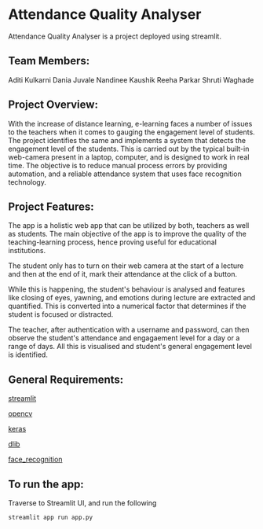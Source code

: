 # Attendance Quality Analyser

Attendance Quality Analyser is a project deployed using streamlit.
## Team Members:
Aditi Kulkarni
Dania Juvale 
Nandinee Kaushik
Reeha Parkar 
Shruti Waghade

## Project Overview:

With the increase of distance learning, e-learning faces a number of issues to the teachers when it comes to gauging the engagement level of students. The project identifies the same and implements a system that detects the engagement level of the students. This is carried out by the typical built-in web-camera present in a laptop, computer, and is designed to work in real time. The objective is to reduce manual process errors by providing automation, and a reliable attendance system that uses face recognition technology.

## Project Features:

The app is a holistic web app that can be utilized by both, teachers as well as students.
The main objective of the app is to improve the quality of the teaching-learning process, hence proving useful for educational institutions.

The student only has to turn on their web camera at the start of a lecture and then at the end of it, mark their attendance at the click of a button.

While this is happening, the student's behaviour is analysed and features like closing of eyes, yawning, and emotions during lecture are extracted and quantified. This is converted into a numerical factor that determines if the student is focused or distracted. 

The teacher, after authentication with a username and password, can then observe the student's attendance and engagaement level for a day or a range of days. All this is visualised and student's general engagement level is identified.

## General Requirements:

[streamlit](https://streamlit.io/)

[opencv](https://opencv.org/)

[keras](https://keras.io/)

[dlib](http://dlib.net/)

[face_recognition](https://pypi.org/project/face-recognition/)

## To run the app:

Traverse to Streamlit UI, and run the following


```
streamlit app run app.py
```